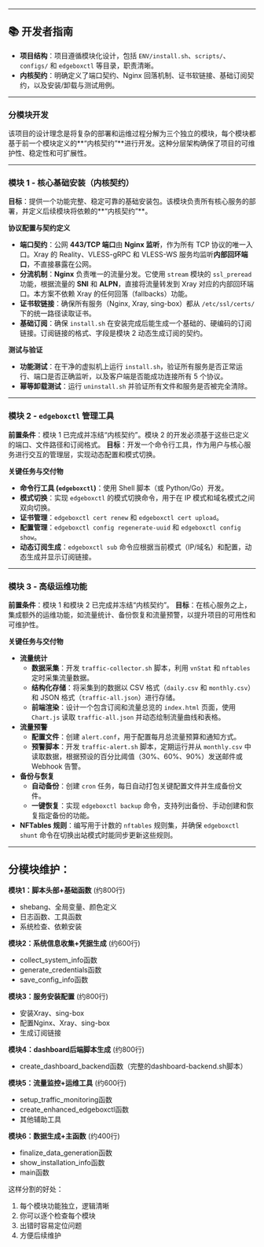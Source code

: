 -----

## **📚 开发者指南**

  * **项目结构**：项目遵循模块化设计，包括 `ENV/install.sh`、`scripts/`、`configs/` 和 `edgeboxctl` 等目录，职责清晰。
  * **内核契约**：明确定义了端口契约、Nginx 回落机制、证书软链接、基础订阅契约，以及安装/卸载与测试用例。

-----
### **分模块开发**

该项目的设计理念是将复杂的部署和运维过程分解为三个独立的模块，每个模块都基于前一个模块定义的**“内核契约”**进行开发。这种分层架构确保了项目的可维护性、稳定性和可扩展性。

---

### 模块 1 - 核心基础安装（内核契约）

**目标**：提供一个功能完整、稳定可靠的基础安装包。该模块负责所有核心服务的部署，并定义后续模块将依赖的**“内核契约”**。

**协议配置与契约定义**
* **端口契约**：公网 **443/TCP 端口**由 **Nginx 监听**，作为所有 TCP 协议的唯一入口。Xray 的 Reality、VLESS-gRPC 和 VLESS-WS 服务均监听**内部回环端口**，不直接暴露在公网。
* **分流机制**：**Nginx** 负责唯一的流量分发。它使用 `stream` 模块的 `ssl_preread` 功能，根据流量的 **SNI** 和 **ALPN**，直接将流量转发到 Xray 对应的内部回环端口。本方案不依赖 Xray 的任何回落（fallbacks）功能。
* **证书软链接**：确保所有服务（Nginx, Xray, sing-box）都从 `/etc/ssl/certs/` 下的统一路径读取证书。
* **基础订阅**：确保 `install.sh` 在安装完成后能生成一个基础的、硬编码的订阅链接。订阅链接的格式、字段是模块 2 动态生成订阅的契约。

**测试与验证**
* **功能测试**：在干净的虚拟机上运行 `install.sh`，验证所有服务是否正常运行、端口是否正确监听，以及客户端是否能成功连接所有 5 个协议。
* **幂等卸载测试**：运行 `uninstall.sh` 并验证所有文件和服务是否被完全清除。

---

### 模块 2 - `edgeboxctl` 管理工具

**前置条件**：模块 1 已完成并冻结“内核契约”。模块 2 的开发必须基于这些已定义的端口、文件路径和订阅格式。
**目标**：开发一个命令行工具，作为用户与核心服务进行交互的管理层，实现动态配置和模式切换。

**关键任务与交付物**
* **命令行工具 (`edgeboxctl`)**：使用 Shell 脚本（或 Python/Go）开发。
* **模式切换**：实现 `edgeboxctl` 的模式切换命令，用于在 IP 模式和域名模式之间双向切换。
* **证书管理**：`edgeboxctl cert renew` 和 `edgeboxctl cert upload`。
* **配置管理**：`edgeboxctl config regenerate-uuid` 和 `edgeboxctl config show`。
* **动态订阅生成**：`edgeboxctl sub` 命令应根据当前模式（IP/域名）和配置，动态生成并显示订阅链接。

---

### 模块 3 - 高级运维功能

**前置条件**：模块 1 和模块 2 已完成并冻结“内核契约”。
**目标**：在核心服务之上，集成额外的运维功能，如流量统计、备份恢复和流量预警，以提升项目的可用性和可维护性。

**关键任务与交付物**
* **流量统计**
    * **数据采集**：开发 `traffic-collector.sh` 脚本，利用 `vnStat` 和 `nftables` 定时采集流量数据。
    * **结构化存储**：将采集到的数据以 CSV 格式（`daily.csv` 和 `monthly.csv`）和 JSON 格式（`traffic-all.json`）进行存储。
    * **前端渲染**：设计一个包含订阅和流量总览的 `index.html` 页面，使用 `Chart.js` 读取 `traffic-all.json` 并动态绘制流量曲线和表格。
* **流量预警**
    * **配置文件**：创建 `alert.conf`，用于配置每月总流量预算和通知方式。
    * **预警脚本**：开发 `traffic-alert.sh` 脚本，定期运行并从 `monthly.csv` 中读取数据，根据预设的百分比阈值（30%、60%、90%）发送邮件或 Webhook 告警。
* **备份与恢复**
    * **自动备份**：创建 `cron` 任务，每日自动打包关键配置文件并生成备份文件。
    * **一键恢复**：实现 `edgeboxctl backup` 命令，支持列出备份、手动创建和恢复指定备份的功能。
* **NFTables 规则**：编写用于计数的 `nftables` 规则集，并确保 `edgeboxctl shunt` 命令在切换出站模式时能同步更新这些规则。



---

## 分模块维护：

**模块1：脚本头部+基础函数** (约800行)
- shebang、全局变量、颜色定义
- 日志函数、工具函数
- 系统检查、依赖安装

**模块2：系统信息收集+凭据生成** (约600行) 
- collect_system_info函数
- generate_credentials函数
- save_config_info函数

**模块3：服务安装配置** (约800行)
- 安装Xray、sing-box
- 配置Nginx、Xray、sing-box
- 生成订阅链接

**模块4：dashboard后端脚本生成** (约800行)
- create_dashboard_backend函数（完整的dashboard-backend.sh脚本）

**模块5：流量监控+运维工具** (约600行)
- setup_traffic_monitoring函数
- create_enhanced_edgeboxctl函数
- 其他辅助工具

**模块6：数据生成+主函数** (约400行)
- finalize_data_generation函数
- show_installation_info函数  
- main函数

这样分割的好处：
1. 每个模块功能独立，逻辑清晰
2. 你可以逐个检查每个模块
3. 出错时容易定位问题
4. 方便后续维护


